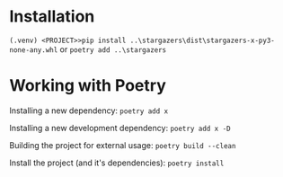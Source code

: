 # Installation
`(.venv) <PROJECT>>pip install ..\stargazers\dist\stargazers-x-py3-none-any.whl`
or
`poetry add ..\stargazers`

# Working with Poetry
Installing a new dependency:
`poetry add x`

Installing a new development dependency:
`poetry add x -D`

Building the project for external usage:
`poetry build --clean`

Install the project (and it's dependencies):
`poetry install`